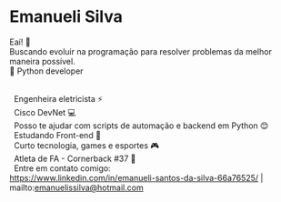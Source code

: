# Emanueli Silva

Eaí! :metal:
<br/> Buscando evoluir na programação para resolver problemas da melhor maneira possível.
<br/>
:snake: Python developer 

<br/> &nbsp; Engenheira eletricista :zap:
<br/> &nbsp; Cisco DevNet :computer:
<br/> &nbsp; Posso te ajudar com scripts de automação e backend em Python :blush:
<br/> &nbsp; Estudando Front-end :purple_heart:
<br/> &nbsp; Curto tecnologia, games e esportes :video_game:
<br/> &nbsp; Atleta de FA - Cornerback #37 :football:
<br/> &nbsp; Entre em contato comigo: 
<br/> https://www.linkedin.com/in/emanueli-santos-da-silva-66a76525/ | 
<br/> mailto:emanuelissilva@hotmail.com 
